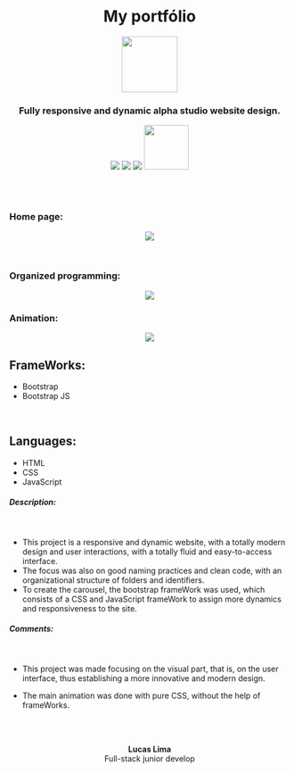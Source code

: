 <h1 align="center">My portfólio</h1>

<p align="center">
    <img src="https://user-images.githubusercontent.com/99892157/166393950-a249134d-a59c-4fd7-b9fa-d14d8a0455b9.svg" width="100px"/>
</p>
<h3 align="center">Fully responsive and dynamic alpha studio website design.</h3>
<p align="center">
  <img src="https://img.shields.io/badge/Status-Development-green"/>
  <img src="https://img.shields.io/github/issues/LucasLima004/MyPortf-lio"/>
  <img src="https://img.shields.io/github/license/LucasLima004/MyPortf-lio"/>
  <a target="_blank" href="https://api.whatsapp.com/send?phone=5581992160054&text=Ol%C3%A1%2C%20estou%20interessado(a)%20nos%20seus%20servi%C3%A7os.">
     <img src="https://img.shields.io/badge/WhatsApp-25D366?style=for-the-badge&logo=whatsapp&logoColor=white" width="80px"/>
  </a>
</p>
<br>
<br>
<h3>Home page:</h3>
  <p align="center">
    <img src="https://user-images.githubusercontent.com/99892157/167932390-b973e06d-f1b0-4644-a896-7ac6e859aa2a.png"/>
  </p>
<br>
<h3>Organized programming:</h3>
  <p align="center">
    <img src="https://user-images.githubusercontent.com/99892157/167932670-81be2382-37e8-4bfd-8b35-59b64ae33fbb.png"/>
  </p>
<h3>Animation:</h3>
  <p align="center">
    <img src="https://user-images.githubusercontent.com/99892157/167932831-bcdf064f-2047-403a-95b8-bde597ac76c7.png"/>
  </p>

<h2>FrameWorks:</h2>
<ul>
  <li>Bootstrap</li>
  <li>Bootstrap JS</li>
</ul>
<br>
<h2>Languages:</h2>
<ul>
  <li>HTML</li>
  <li>CSS</li>
  <li>JavaScript</li>
</ul>

<h5>Description:</h5><br>
<ul>
  <li>
    This project is a responsive and dynamic website, with a totally modern design and user interactions, with a totally fluid and easy-to-access interface.
  </li>
  <li>
    The focus was also on good naming practices and clean code, with an organizational structure of folders and identifiers.
  </li>
  <li>
   To create the carousel, the bootstrap frameWork was used, which consists of a CSS and JavaScript frameWork to assign more dynamics and responsiveness to the site.
  </li>
</ul>

<h5>Comments:</h5><br>
<ul>
  <li>This project was made focusing on the visual part, that is, on the user interface, thus establishing a more innovative and modern design.</li>
</ul>
<ul>
  <li>The main animation was done with pure CSS, without the help of frameWorks.</li>
</ul>
<br>
<br>

<p align="center">
  <b>Lucas Lima</b>
            <br>
Full-stack junior develop

</p>
